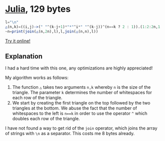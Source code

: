 # [Julia][1], 129 bytes

```julia
l="\n"
△(n,k)=((i,j)->(" "^(k-j+1)*"*"^i*" "^(k-j))^(n==k ? 2 : 1)).(1:2:2n,1:n)
~n=print(join(△(n,2n),l),l,join(△(n,n),l))
```    
[Try it online!][2]
    
## Explanation

I had a hard time with this one, any optimizations are highly appreciated!

My algorithm works as follows:

1. The function `△` takes two arguments `n,k` whereby `n` is the size of the triangle. The parameter `k` determines the number of whitespaces for each row of the triangle.
2. We start by creating the first triangle on the top followed by the two triangles at the bottom. We abuse the fact that the number of whitespaces to the left is `n==k` in order to use the operator `^` which doubles each row of the triangle.

I have not found a way to get  rid of the `join` operator, which joins the array of strings with `\n` as a separator. This costs me 8 bytes already.
    
[1]: https://julialang.org/
[2]: https://tio.run/##Tcw7CkIxEEbh/q4iTDV/nCtOykB0IxKwzINRRMHqLsONuCM3EkURhFN9xanXXg56G6Mn2htNz/uDTRoSc5GKecvkKHOb60rhyVMu/idAZkupuZ0LLjoF1qwxxGCi0TAtlk7nYheux2L8PQeD9HfyZx/CWFg3GC8